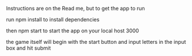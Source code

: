 Instructions are on the Read me, but to get the app to run

run npm install to install dependencies

then npm start to start the app on your local host 3000

the game itself will begin with the start button and input letters in the input box and hit submit
